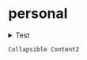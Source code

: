 # personal

<details><summary>Test</summary>
<code>
def startIdleTimeoutFinal(self,idleHours=1,paramObj={}):
		IGNOREQUERIES = ['select @@spid;','use[{}]'.format(co.database),'begin tran', 'rollback','select getdate() as dt', 'select *\nfrom [etl_dbo].[job]']
		archieQueries = ["List of queries to ignore because they are run by Archie"]
		if not idleHours:
			idleHours = 1
		if paramObj:
			# cmd = paramObj.get('command','')
			idleHours = paramObj.get('idle','1')
			#SERVERPAUSED = False
			noQueries = 0
			#am.runAzureCommand('Connect')
			r = None
			IDLETIMEOUT = int(idleHours) * 60
			RESTMINUTES = 10
			INTERVALS = IDLETIMEOUT/RESTMINUTES
			RESTSECONDS = RESTMINUTES * 60
			WHOLEINTERVALS = math.floor(INTERVALS)
			LASTINTERVAL = RESTSECONDS * (INTERVALS%1)
			# RESTSECONDS = RESTMINUTES * 60
			
			# last = time.perf_counter()
			# prevRes = [{'':1}]
			# FIRST = TRUE

			intervalsLeft = WHOLEINTERVALS
			lastInterval = LASTINTERVAL
			restSeconds = RESTSECONDS
			if self.IdleTimerRunning:
				print('Idle Timer already running')
				start = False
			else:
				try:
					print('Testing Server Connection:', end = ' ')
					# print(co.ARCHIECNXNSTRING)
					pyodbc.connect(co.ARCHIECNXNSTRING)
					err = ''
					start = True

					print('Success')
					startDate = datetime.datetime.now()
					idleStatus = 'Starting Idle Timer\n Timer Started: {}\nTimer Updated: {}'.format(startDate,startDate)
					co.runStringQuery(azdb,"UPDATE AzureConfiguration SET UpdateDttm = '{}' IdleTimerStartDttm = '{}', IdleTimerUpdateDtt='{}' , IdleTimerStatus = '{}' {}".format(startDate,startDate,startDate,idleStatus,co.cusExtWhere))

					SERVERPAUSED = False
					lastPollTime = co.buildTableDict(co.ARCHIECNXNSTRING,runStr='select getDate() as Dt')[0]['DT']
				except Exception as e:
					start = False
					err = str(e)
					print(e)

			if start:
				lastPollTime = co.buildTableDict(co.ARCHIECNXNSTRING,runStr='select getDate as Dt')[0]['Dt']
				idleStatus = 'Idle Timer running, server will pause in {} minute if no activity is detected.'.format(IDLETIMEOUT)
				print(idleStatus)
				co.runStringQuery(azdb,"UPDATE AzureConfiguration SET IdleTimerStartDttm='{}', IdleTimerStatus= '{}' {}".format(datetime.datetime.now(),idleStatus,co.cusExtWhere))

				time.sleep(restSeconds)
				self.IdleTimerRunning =True
				while True:
					r = None
					dbInfo = co.dbs.get(co.resourceGroup,co.server,co.database)
					ltst = co.latest
					if dbInfo.status == 'Online':
						try:
							# now = time.perf_counter()

							# if now = last > 15 or FIRST:
							idleStatus = 'Checking Server Activity\nTimer Started: {}\nTimer Updated: {}'.format(startDate,datetime.datetime.now())
							co.runStringQuery(azdb,"UPDATE AzureConfiguration SET IdleTimerStartDttm='{}', IdleTimerStatus = '{}' {}".format(datetime.datetime.now(),idleStatus.co.cusExtWhere))

							# print('Checking Server Activity:',end = ' ')
							res = co.buildTableDict(co.ARCHIECNXNSTRING,runStr=''' SELECT start_time,end_time,command,status
				From sys.dm_pdw_exec_requests (NOLOCK) -- azuremanageridlequerytag
				WHERE 1=1 -- and status not in ('Completed', 'Failed', 'Cancelled')
					AND session_id <> session_id()
					AND (start_time > '{}' or end_time is null) order by start_time desc ''' .format(str(lastPollTime)[:19]))
							useRes = [row for row in res if row['command'].lower().strip() not in IGNOREQUERIES and '--azuremanageridlequerytag' not in row['command'].lower().strip()]
							# last = time.perf_counter()
							# FIRST = False

							lastPollTime += datetime.timedelta(seconds=restSeconds)
							# else:
							# res = prevRes
						except Exception as e

							# res = [{'c':0}]
							useRes = []
							if 'Cannot connect to database when it is paused' in str(e):
								SERVERPAUSED = True
							else:
								idleStatus = 'Error when connecting to DB\n'
								idleStatus += str(e)
								#print(e)
								co.runStringQuery(azdb,"UPDATE AzureConfiguration SET IdleTimerUpdateDttm='{}', IdleTimerStatus='{}' {}".format(datetime.datetime.now(),idleStatus,co.cusExtWhere))
								
								print(idleStatus)
								print(co.ARCHIECNXNSTRING)

						else:

							if len(useRes) > 0:
								idleStatus = 'Activity detected\nTimer Started: {}\nTimer Updated: {}'.format(startDate,datetime.datetime.now())
								co.runStringQuery(azdb,"UPDATE AzureConfiguration SET IdleTimerUpdateDttm='{}', IdleTimerStatus='{}' {}".format(datetime.datetime.now(),idleStatus,co.cusExtWhere))

								noQueries = 0
								intervalsLeft = WHOLEINTERVALS
								lastInterval = LASTINTERVAL
								restSeconds = RESTSECONDS
								# y=input('stop? ')
								# if y.lower() in ['y','yes']:
				#					break
							else

								if intervalsLeft:
									noQueries += 1
									intervalsLeft -= 1
							
							# if noQueries > 0:
								# intervalsLeft = INTERVALS - noQueries


								noAct = round((noQueries * RESTSECONDS)/60,1)
								if restSeconds != RESTSECONDS:
									noAct += round((restSeconds)/60,1)
								leftAct = round((intervalsLeft * RESTSECONDS)/60 + (lastInterval/60),1)
								idleStatus = 'No activity detected for the last {} minutes. Server will pause in {} minutes \n Timer Started:{}\nTimer Updated: {}'.format(noAct,leftAct,startDate,datetime.datetime.now())
								co.runStringQuery(azdb,"UPDATE AzureConfiguration SET IdleTimerUpdateDttm='{}', IdleTimerStatus='{}' {}".format(datetime.datetime.now(),idleStatus,co.cusExtWhere))
							
							# else:
							
							#print(intervalsLeft)
							#print(lastInterval)
							#print(restSeconds)
							#print(noQueries)
							#print(SERVERPAUSED)
							if not intervalsLeft and not SERVERPAUSED:
								if not lastInterval:
									idleStatus = 'Idle Timer has ended, scaling down and pausing server\nTimer Started: {}\nTimer Updated: {}'.format(startDate,datetime.datetime.now())
									co.runStringQuery(azdb,"UPDATE AzureConfiguration SET IdleTimerUpdateDttm='{}', IdleTimerStatus='{}' {}".format(datetime.datetime.now(),idleStatus,co.cusExtWhere))
									
									print('Scaling Down Server')
									r =  self.runAzureCommand('Scale', updIdleStat=False)
									print('Pausing Server')
									r = self.runAzureCommand('Pause', updIdleStat=False)
									print('Server Paused')
									break
								else:
									restSeconds = lastInterval
									lastInterval = 0
						# print(noQueries)
						# prevRes = res
						time.sleep(restSeconds)
				idleStatus = 'Server has been scaled down and paused\n Timer Updated: {}'.format(startDate,datetime.datetime.now())
				co.runStringQuery(azdb,"UPDATE AzureConfiguration SET IdleTimerUpdateDttm='{}', IdleTimerStatus='{}' {}".format(datetime.datetime.now(),idleStatus,co.cusExtWhere))
				self.IdleTimerRunning = False
  </code>
</details>

```
Collapsible Content2
```
